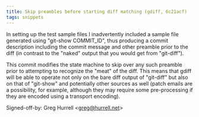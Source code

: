 ```yaml
---
title: Skip preambles before starting diff matching (gdiff, 6c21acf)
tags: snippets
---
```


In setting up the test sample files I inadvertently included a sample file generated using "git-show COMMIT_ID", thus producing a commit description including the commit message and other preamble prior to the diff (in contrast to the "naked" output that you would get from "git-diff").

This commit modifies the state machine to skip over any such preamble prior to attempting to recognize the "meat" of the diff. This means that gdiff will be able to operate not only on the bare diff output of "git-diff" but also on that of "git-show" and potentially other sources as well (patch emails are a possibility, for example, although they may require some pre-processing if they are encoded using a transport encoding).

Signed-off-by: Greg Hurrell &lt;greg@hurrell.net&gt;
